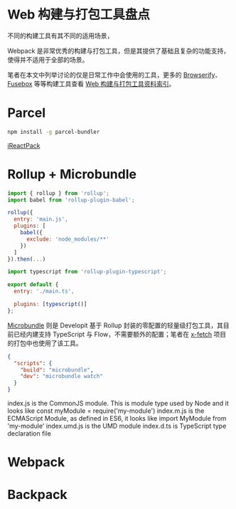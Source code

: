 # Web 构建与打包工具盘点

不同的构建工具有其不同的适用场景，

Webpack 是非常优秀的构建与打包工具，但是其提供了基础且复杂的功能支持，使得并不适用于全部的场景。

笔者在本文中列举讨论的仅是日常工作中会使用的工具，更多的 [Browserify](https://github.com/browserify/browserify)、[Fusebox](https://github.com/fuse-box/fuse-box) 等等构建工具查看 [Web 构建与打包工具资料索引](https://parg.co/Uss)。

# Parcel

```sh
npm install -g parcel-bundler
```

[iReactPack](https://github.com/wxyyxc1992/iReactPack)

# Rollup + Microbundle

```js
import { rollup } from 'rollup';
import babel from 'rollup-plugin-babel';

rollup({
  entry: 'main.js',
  plugins: [
    babel({
      exclude: 'node_modules/**'
    })
  ]
}).then(...)
```

```js
import typescript from 'rollup-plugin-typescript';

export default {
  entry: './main.ts',

  plugins: [typescript()]
};
```

[Microbundle](https://github.com/developit/microbundle) 则是 Developit 基于 Rollup 封装的零配置的轻量级打包工具，其目前已经内建支持 TypeScript 与 Flow，不需要额外的配置；笔者在 [x-fetch](https://github.com/wxyyxc1992/js-swissgear/tree/master/x-fetch) 项目的打包中也使用了该工具。

```json
{
  "scripts": {
    "build": "microbundle",
    "dev": "microbundle watch"
  }
}
```

index.js is the CommonJS module. This is module type used by Node and it looks like const myModule = require('my-module')
index.m.js is the ECMAScript Module, as defined in ES6, it looks like import MyModule from 'my-module'
index.umd.js is the UMD module
index.d.ts is TypeScript type declaration file

# Webpack

# Backpack
